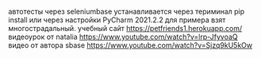 автотесты через seleniumbase устанавливается через териминал pip install или через настройки PyCharm 2021.2.2 
для примера взят многострадальный. учебный сайт https://petfriends1.herokuapp.com/
видеоурок от natalia https://www.youtube.com/watch?v=lrp-JfyvoaQ
видео от автора sbase https://www.youtube.com/watch?v=Sjzq9kU5kOw

